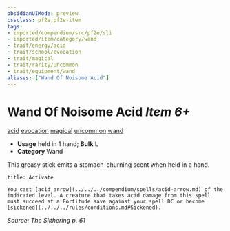 ```yaml
---
obsidianUIMode: preview
cssclass: pf2e,pf2e-item
tags:
- imported/compendium/src/pf2e/sli
- imported/item/category/wand
- trait/energy/acid
- trait/school/evocation
- trait/magical
- trait/rarity/uncommon
- trait/equipment/wand
aliases: ["Wand Of Noisome Acid"]
---
```

# Wand Of Noisome Acid *Item 6+*  
[acid](acid.md)  [evocation](evocation.md)  [magical](magical.md)  [uncommon](uncommon.md)  [wand](wand.md)  

- **Usage** held in 1 hand; **Bulk** L
- **Category** Wand

This greasy stick emits a stomach-churning scent when held in a hand.

```ad-embed-ability
title: Activate

You cast [acid arrow](../../../compendium/spells/acid-arrow.md) of the indicated level. A creature that takes acid damage from this spell must succeed at a Fortitude save against your spell DC or become [sickened](../../../rules/conditions.md#Sickened).
```

*Source: The Slithering p. 61*
